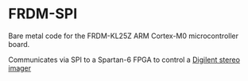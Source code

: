 FRDM-SPI
========

Bare metal code for the FRDM-KL25Z ARM Cortex-M0 microcontroller board.

Communicates via SPI to a Spartan-6 FPGA to control a [Digilent stereo imager](http://www.digilentinc.com/Products/Detail.cfm?NavPath=2,719,932&Prod=VMOD-CAM)

